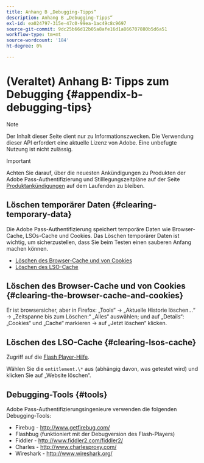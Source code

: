 ```yaml
---
title: Anhang B „Debugging-Tipps“
description: Anhang B „Debugging-Tipps“
exl-id: ea024797-315e-47c0-99ea-1ac49c8c9697
source-git-commit: 9dc25b66d12b05a8afe16d1a866707880b5d6a51
workflow-type: tm+mt
source-wordcount: '184'
ht-degree: 0%

---
```


# (Veraltet) Anhang B: Tipps zum Debugging {#appendix-b-debugging-tips}

>[!NOTE]
>
>Der Inhalt dieser Seite dient nur zu Informationszwecken. Die Verwendung dieser API erfordert eine aktuelle Lizenz von Adobe. Eine unbefugte Nutzung ist nicht zulässig.

>[!IMPORTANT]
>
> Achten Sie darauf, über die neuesten Ankündigungen zu Produkten der Adobe Pass-Authentifizierung und Stilllegungszeitpläne auf der Seite [Produktankündigungen](/help/authentication/product-announcements.md) auf dem Laufenden zu bleiben.

## Löschen temporärer Daten {#clearing-temporary-data}

Die Adobe Pass-Authentifizierung speichert temporäre Daten wie Browser-Cache, LSOs-Cache und Cookies. Das Löschen temporärer Daten ist wichtig, um sicherzustellen, dass Sie beim Testen einen sauberen Anfang machen können.

- [Löschen des Browser-Cache und von Cookies](#clearing-the-browser-cache-and-cookies)
- [Löschen des LSO-Cache](#clearing-lsos-cache)


## Löschen des Browser-Cache und von Cookies {#clearing-the-browser-cache-and-cookies}

Er ist browsersicher, aber in Firefox: „Tools“ -\> „Aktuelle Historie löschen…“ -\> „Zeitspanne bis zum Löschen:“ „Alles“ auswählen; und auf „Details“: „Cookies“ und „Cache“ markieren -\> auf „Jetzt löschen“ klicken.


## Löschen des LSO-Cache {#clearing-lsos-cache}

Zugriff auf die [Flash Player-Hilfe](http://www.macromedia.com/support/documentation/en/flashplayer/help/settings_manager07.html).

Wählen Sie die ```entitlement.\*``` aus (abhängig davon, was getestet wird) und klicken Sie auf „Website löschen“.


## Debugging-Tools {#tools}

Adobe Pass-Authentifizierungsingenieure verwenden die folgenden Debugging-Tools:

- Firebug - <http://www.getfirebug.com/>
- Flashbug (funktioniert mit der Debugversion des Flash-Players)
- Fiddler - <http://www.fiddler2.com/fiddler2/>
- Charles - <http://www.charlesproxy.com/>
- Wireshark - <http://www.wireshark.org/>
